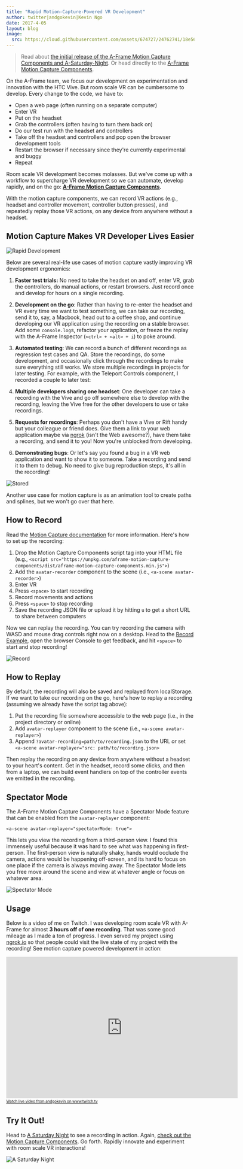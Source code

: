 ```yaml
---
title: "Rapid Motion-Capture-Powered VR Development"
author: twitter|andgokevin|Kevin Ngo
date: 2017-4-05
layout: blog
image:
  src: https://cloud.githubusercontent.com/assets/674727/24762741/18e56a68-1aa4-11e7-938b-da056c32c8bc.jpg
---
```


> Read about [the initial release of the A-Frame Motion Capture Components and
> A-Saturday-Night](https://blog.mozvr.com/a-saturday-night/). Or head directly
> to the [A-Frame Motion Capture
> Components](https://github.com/dmarcos/aframe-motion-capture-components/).

On the A-Frame team, we focus our development on experimentation and innovation
with the HTC Vive. But room scale VR can be cumbersome to develop. Every change
to the code, we have to:

- Open a web page (often running on a separate computer)
- Enter VR
- Put on the headset
- Grab the controllers (often having to turn them back on)
- Do our test run with the headset and controllers
- Take off the headset and controllers and pop open the browser development tools
- Restart the browser if necessary since they're currently experimental and buggy
- Repeat

Room scale VR development becomes molasses. But we've come up with a workflow
to supercharge VR development so we can automate, develop rapidly, and on the
go: **[A-Frame Motion Capture Components](https://github.com/dmarcos/aframe-motion-capture-components/).**

With the motion capture components, we can record VR actions (e.g., headset and
controller movement, controller button presses), and repeatedly replay those VR
actions, on any device from anywhere without a headset.

<!-- more -->

<!--toc-->

## Motion Capture Makes VR Developer Lives Easier

![Rapid Development](https://cloud.githubusercontent.com/assets/674727/24733615/9cb99dae-1a2d-11e7-85e3-a75d6c06bb91.gif)

Below are several real-life use cases of motion capture vastly improving VR
development ergonomics:

1. **Faster test trials:** No need to take the headset on and off, enter VR,
grab the controllers, do manual actions, or restart browsers. Just record once
and develop for hours on a single recording.

2. **Development on the go**: Rather than having to re-enter the headset and VR
every time we want to test something, we can take our recording, send it to,
say, a Macbook, head out to a coffee shop, and continue developing our VR
application using the recording on a stable browser. Add some `console.log`s,
refactor your application, or freeze the replay with the A-Frame Inspector
(`<ctrl> + <alt> + i`) to poke around.

3. **Automated testing**: We can record a bunch of different recordings as
regression test cases and QA. Store the recordings, do some development, and
occasionally click through the recordings to make sure everything still works.
We store multiple recordings in projects for later testing. For example, with
the Teleport Controls component, I recorded a couple to later test:

4. **Multiple developers sharing one headset**: One developer can take a recording
with the Vive and go off somewhere else to develop with the recording, leaving
the Vive free for the other developers to use or take recordings.

5. **Requests for recordings**: Perhaps you don't have a Vive or Rift handy but your
colleague or friend does.  Give them a link to your web application maybe via
[ngrok](https://ngrok.io) (isn't the Web awesome?), have them take a recording,
and send it to you! Now you're unblocked from developing.

6. **Demonstrating bugs**: Or let's say you found a bug in a VR web application
and want to show it to someone. Take a recording and send it to them to debug.
No need to give bug reproduction steps, it's all in the recording!

![Stored](https://cloud.githubusercontent.com/assets/674727/24733850/03f8a96e-1a2f-11e7-8420-34f63c4415a5.png)

Another use case for motion capture is as an animation tool to create paths and
splines, but we won't go over that here.

## How to Record

Read the [Motion Capture
documentation](https://github.com/dmarcos/aframe-motion-capture-components/)
for more information. Here's how to set up the recording:

1. Drop the Motion Capture Components script tag into your HTML file (e.g., `<script src="https://unpkg.com/aframe-motion-capture-components/dist/aframe-motion-capture-components.min.js">`)
2. Add the `avatar-recorder` component to the scene (i.e., `<a-scene avatar-recorder>`)
3. Enter VR
4. Press `<space>` to start recording
5. Record movements and actions
6. Press `<space>` to stop recording
7. Save the recording JSON file or upload it by hitting `u` to get a short URL to share between computers

Now we can replay the recording. You can try recording the camera with WASD and
mouse drag controls right now on a desktop. Head to the [Record
Example](http://dmarcos.github.io/aframe-motion-capture-components/), open the
browser Console to get feedback, and hit `<space>` to start and stop recording!


![Record](https://cloud.githubusercontent.com/assets/674727/24766726/3d660b7e-1ab1-11e7-9f64-d97b5732ec43.gif)

## How to Replay

By default, the recording will also be saved and replayed from localStorage. If
we want to take our recording on the go, here's how to replay a recording
(assuming we already have the script tag above):

1. Put the recording file somewhere accessible to the web page (i.e., in the project directory or online)
2. Add `avatar-replayer` component to the scene (i.e., `<a-scene avatar-replayer>`)
3. Append `?avatar-recording=path/to/recording.json` to the URL *or* set `<a-scene avatar-replayer="src: path/to/recording.json>`

Then replay the recording on any device from anywhere without a headset to your
heart's content. Get in the headset, record some clicks, and then from a
laptop, we can build event handlers on top of the controller events we emitted
in the recording.

## Spectator Mode

The A-Frame Motion Capture Components have a Spectator Mode feature that can be
enabled from the `avatar-replayer` component:

```
<a-scene avatar-replayer="spectatorMode: true">
```

This lets you view the recording from a third-person view. I found this
immensely useful because it was hard to see what was happening in first-person.
The first-person view is naturally shaky, hands would occlude the camera,
actions would be happening off-screen, and its hard to focus on one place if
the camera is always moving away. The Spectator Mode lets you free move around
the scene and view at whatever angle or focus on whatever area.

![Spectator Mode](https://cloud.githubusercontent.com/assets/674727/24733331/f2bc6094-1a2b-11e7-9442-bcf30d18af79.gif)

## Usage

Below is a video of me on Twitch. I was developing room scale VR with A-Frame
for almost **3 hours off of one recording**. That was some good mileage as I
made a ton of progress. I even served my project using
[ngrok.io](https://ngrok.io) so that people could visit the live state of my
project with the recording! See motion capture powered development in action:

<iframe src="https://player.twitch.tv/?video=v133692824&autoplay=false" frameborder="0" allowfullscreen="true" scrolling="no" height="378" width="620"></iframe><a href="https://www.twitch.tv/andgokevin?tt_medium=live_embed&tt_content=text_link" style="padding:2px 0px 4px; display:block; width:345px; font-weight:normal; font-size:10px; text-decoration:underline;">Watch live video from andgokevin on www.twitch.tv</a>

## Try It Out!

Head to [A Saturday Night](https://aframe.io/a-saturday-night/) to see a
recording in action. Again, [check out the Motion Capture
Components](https://github.com/dmarcos/aframe-motion-capture-components/). Go
forth. Rapidly innovate and experiment with room scale VR interactions!

![A Saturday Night](https://cloud.githubusercontent.com/assets/674727/24481580/0ac87ace-14a0-11e7-8281-c032c90f0529.gif)
